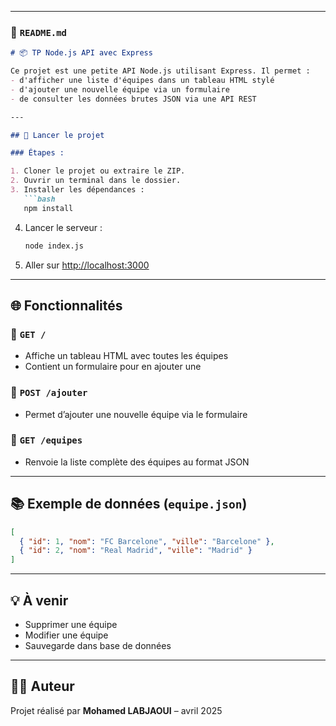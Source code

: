 
---

### 📁 `README.md`

```markdown
# 📦 TP Node.js API avec Express

Ce projet est une petite API Node.js utilisant Express. Il permet :
- d'afficher une liste d'équipes dans un tableau HTML stylé
- d'ajouter une nouvelle équipe via un formulaire
- de consulter les données brutes JSON via une API REST

---

## 🚀 Lancer le projet

### Étapes :

1. Cloner le projet ou extraire le ZIP.
2. Ouvrir un terminal dans le dossier.
3. Installer les dépendances :
   ```bash
   npm install
   ```
4. Lancer le serveur :
   ```bash
   node index.js
   ```
5. Aller sur [http://localhost:3000](http://localhost:3000)

---

## 🌐 Fonctionnalités

### 📄 `GET /`
- Affiche un tableau HTML avec toutes les équipes
- Contient un formulaire pour en ajouter une

### 📄 `POST /ajouter`
- Permet d’ajouter une nouvelle équipe via le formulaire

### 📄 `GET /equipes`
- Renvoie la liste complète des équipes au format JSON

---

## 📚 Exemple de données (`equipe.json`)
```json
[
  { "id": 1, "nom": "FC Barcelone", "ville": "Barcelone" },
  { "id": 2, "nom": "Real Madrid", "ville": "Madrid" }
]
```

---

## 💡 À venir 
- Supprimer une équipe
- Modifier une équipe
- Sauvegarde dans base de données

---

## 👨‍💻 Auteur

Projet réalisé par **Mohamed LABJAOUI** – avril 2025

